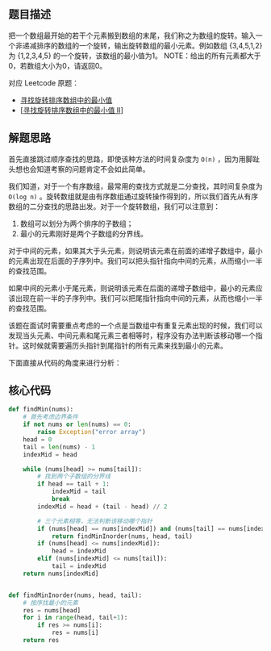 ## 题目描述

把一个数组最开始的若干个元素搬到数组的末尾，我们称之为数组的旋转。输入一个非递减排序的数组的一个旋转，输出旋转数组的最小元素。例如数组 {3,4,5,1,2} 为 {1,2,3,4,5} 的一个旋转，该数组的最小值为1。
NOTE：给出的所有元素都大于0，若数组大小为0，请返回0。

对应 Leetcode 原题：

- [寻找旋转排序数组中的最小值](https://leetcode-cn.com/problems/find-minimum-in-rotated-sorted-array/)
- [[寻找旋转排序数组中的最小值 II](https://leetcode-cn.com/problems/find-minimum-in-rotated-sorted-array-ii/)]



## 解题思路

首先直接跳过顺序查找的思路，即使该种方法的时间复杂度为 `O(n)` ，因为用脚趾头想也会知道考察的问题肯定不会如此简单。

我们知道，对于一个有序数组，最常用的查找方式就是二分查找，其时间复杂度为 `O(log n)` 。旋转数组就是由有序数组通过旋转操作得到的，所以我们首先从有序数组的二分查找的思路出发。对于一个旋转数组，我们可以注意到：

1. 数组可以划分为两个排序的子数组；
2. 最小的元素刚好是两个子数组的分界线。

对于中间的元素，如果其大于头元素，则说明该元素在前面的递增子数组中，最小的元素出现在后面的子序列中。我们可以把头指针指向中间的元素，从而缩小一半的查找范围。

如果中间的元素小于尾元素，则说明该元素在后面的递增子数组中，最小的元素应该出现在前一半的子序列中。我们可以把尾指针指向中间的元素，从而也缩小一半的查找范围。

该题在面试时需要重点考虑的一个点是当数组中有重复元素出现的时候，我们可以发现当头元素、中间元素和尾元素三者相等时，程序没有办法判断该移动哪一个指针。这时候就需要遍历头指针到尾指针的所有元素来找到最小的元素。

下面直接从代码的角度来进行分析：



## 核心代码

```python
def findMin(nums):
    # 首先考虑边界条件
    if not nums or len(nums) == 0:
        raise Exception("error array")
    head = 0
    tail = len(nums) - 1
    indexMid = head

    while (nums[head] >= nums[tail]):
        # 找到两个子数组的分界线
        if head == tail + 1:
            indexMid = tail
            break
        indexMid = head + (tail - head) // 2

        # 三个元素相等，无法判断该移动哪个指针
        if (nums[head] == nums[indexMid]) and (nums[tail] == nums[indexMid]):
            return findMinInorder(nums, head, tail)
        if (nums[head] <= nums[indexMid]):
            head = indexMid
        elif (nums[indexMid] <= nums[tail]):
            tail = indexMid
    return nums[indexMid]


def findMinInorder(nums, head, tail):
    # 按序找最小的元素
    res = nums[head]
    for i in range(head, tail+1):
        if res >= nums[i]:
            res = nums[i]
    return res
```

